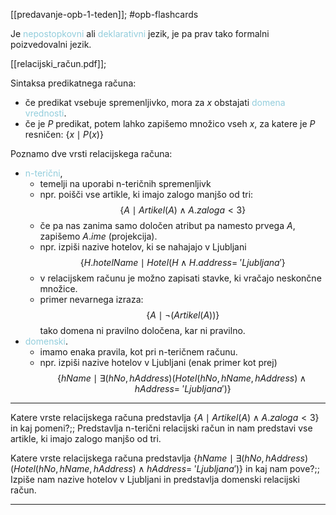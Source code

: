 [[predavanje-opb-1-teden]]; #opb-flashcards 

Je <font color="#92cddc">nepostopkovni</font> ali <font color="#92cddc">deklarativni</font> jezik, je pa prav tako formalni poizvedovalni jezik.

[[relacijski_račun.pdf]];

Sintaksa predikatnega računa:
- če predikat vsebuje spremenljivko, mora za $x$ obstajati <font color="#92cddc">domena vrednosti</font>.
- če je $P$ predikat, potem lahko zapišemo množico vseh $x$, za katere je $P$ resničen: $\{x \mid P(x)\}$

Poznamo dve vrsti relacijskega računa:
- <font color="#92cddc">n-terični</font>,
	- temelji na uporabi n-teričnih spremenljivk
	- npr. poišči vse artikle, ki imajo zalogo manjšo od tri: $$\{A \mid Artikel(A) \land A.zaloga < 3\}$$
	- če pa nas zanima samo določen atribut pa namesto prvega $A$, zapišemo $A.ime$ (projekcija).
	- npr. izpiši nazive hotelov, ki se nahajajo v Ljubljani $$\{H.hotelName \mid Hotel(H \land H.address = \ 'Ljubljana'\}$$
	- v relacijskem računu je možno zapisati stavke, ki vračajo neskončne množice.
	- primer nevarnega izraza: $$\{A \mid \neg(Artikel(A))\}$$tako domena ni pravilno določena, kar ni pravilno.
- <font color="#92cddc">domenski</font>.
	- imamo enaka pravila, kot pri n-teričnem računu.
	- npr. izpiši nazive hotelov v Ljubljani (enak primer kot prej) $$\{hName \mid \exists (hNo, hAddress) (Hotel(hNo, hName, hAddress) \land hAddress = \ 'Ljubljana')\}$$

---

Katere vrste relacijskega računa predstavlja $\{A \mid Artikel(A) \land A.zaloga < 3\}$ in kaj pomeni?;; Predstavlja n-terični relacijski račun in nam predstavi vse artikle, ki imajo zalogo manjšo od tri.
<!--SR:!2024-11-03,15,290-->
Katere vrste relacijskega računa predstavlja $\{hName \mid \exists (hNo, hAddress) (Hotel(hNo, hName, hAddress) \land hAddress = \ 'Ljubljana')\}$ in kaj nam pove?;; Izpiše nam nazive hotelov v Ljubljani in predstavlja domenski relacijski račun.
<!--SR:!2024-11-03,15,290-->

---
